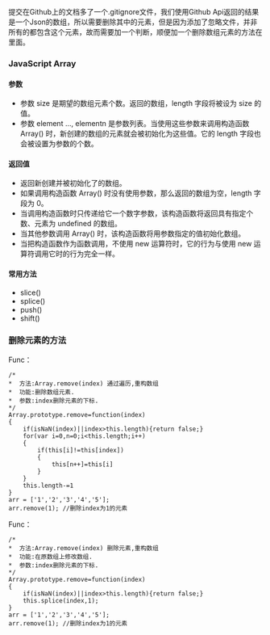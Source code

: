 提交在Github上的文档多了一个.gitignore文件，我们使用Github Api返回的结果是一个Json的数组，所以需要删除其中的元素，但是因为添加了忽略文件，并非所有的都包含这个元素，故而需要加一个判断，顺便加一个删除数组元素的方法在里面。

### JavaScript Array 

#### 参数

* 参数 size 是期望的数组元素个数。返回的数组，length 字段将被设为 size 的值。
* 参数 element ..., elementn 是参数列表。当使用这些参数来调用构造函数 Array() 时，新创建的数组的元素就会被初始化为这些值。它的 length 字段也会被设置为参数的个数。

#### 返回值

* 返回新创建并被初始化了的数组。
* 如果调用构造函数 Array() 时没有使用参数，那么返回的数组为空，length 字段为 0。
* 当调用构造函数时只传递给它一个数字参数，该构造函数将返回具有指定个数、元素为 undefined 的数组。
* 当其他参数调用 Array() 时，该构造函数将用参数指定的值初始化数组。
* 当把构造函数作为函数调用，不使用 new 运算符时，它的行为与使用 new 运算符调用它时的行为完全一样。

#### 常用方法

* slice()
* splice()
* push()
* shift()
		
### 删除元素的方法

Func：

	/* 
	*  方法:Array.remove(index) 通过遍历,重构数组 
	*  功能:删除数组元素. 
	*  参数:index删除元素的下标. 
	*/ 
	Array.prototype.remove=function(index) 
	{ 
    	if(isNaN(index)||index>this.length){return false;} 
    	for(var i=0,n=0;i<this.length;i++) 
    	{ 
        	if(this[i]!=this[index]) 
        	{ 
            	this[n++]=this[i] 
        	} 
    	} 
    	this.length-=1 
	} 
	arr = ['1','2','3','4','5']; 
	arr.remove(1); //删除index为1的元素 
	
Func：

	/* 
	*  方法:Array.remove(index) 删除元素,重构数组 
	*  功能:在原数组上修改数组. 
	*  参数:index删除元素的下标. 
	*/ 
	Array.prototype.remove=function(index) 
	{ 
    	if(isNaN(index)||index>this.length){return false;} 
    	this.splice(index,1); 
	} 
	arr = ['1','2','3','4','5']; 
	arr.remove(1); //删除index为1的元素 
	